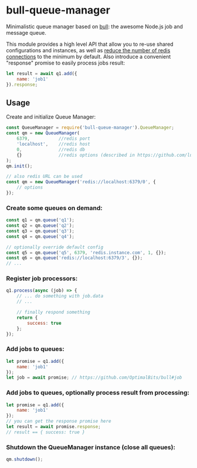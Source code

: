 # bull-queue-manager
Minimalistic queue manager based on [bull](https://www.npmjs.com/package/bull): the awesome Node.js job and message queue.

This module provides a high level API that allow you to re-use shared configurations and instances, as well as [reduce the number of redis connections](https://github.com/OptimalBits/bull#reusing-redis-connections) to the minimum by default.
Also introduce a convenient "response" promise to easily process jobs result:
```js
let result = await q1.add({
    name: 'job1'
}).response;
```

## Usage ##
Create and initialize Queue Manager:
```js
const QueueManager = require('bull-queue-manager').QueueManager;
const qm = new QueueManager(
    6379,           //redis port
    'localhost',    //redis host
    0,              //redis db
    {}              //redis options (described in https://github.com/luin/ioredis/blob/master/API.md)
);
qm.init();
```
```js
// also redis URL can be used
const qm = new QueueManager('redis://localhost:6379/0', {
    // options
});
```
### Create some queues on demand: ###
```js
const q1 = qm.queue('q1');
const q2 = qm.queue('q2');
const q3 = qm.queue('q3');
const q4 = qm.queue('q4');

// optionally override default config
const q5 = qm.queue('q5', 6379, 'redis.instance.com', 1, {});
const q6 = qm.queue('redis://localhost:6379/3', {});
// ...
```

### Register job processors: ###

```js
q1.process(async (job) => {
    // ... do something with job.data
    // ...

    // finally respond something
    return {
        success: true
    };
});
```

### Add jobs to queues: ###
```js
let promise = q1.add({
    name: 'job1'
});
let job = await promise; // https://github.com/OptimalBits/bull#job
```

### Add jobs to queues, optionally process result from processing: ###
```js
let promise = q1.add({
    name: 'job1'
});
// you can get the response promise here
let result = await promise.response;
// result == { success: true }  
```

### Shutdown the QueueManager instance (close all queues): ###
```js
qm.shutdown();
```
